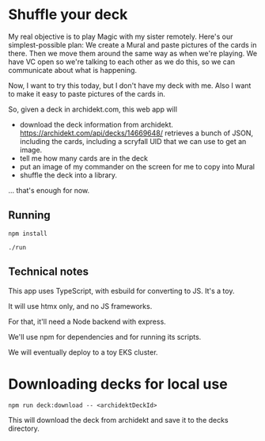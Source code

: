 # Shuffle your deck

My real objective is to play Magic with my sister remotely. Here's our simplest-possible plan:
We create a Mural and paste pictures of the cards in there. Then we move them around the same way as when we're playing.
We have VC open so we're talking to each other as we do this, so we can communicate about what is happening.

Now, I want to try this today, but I don't have my deck with me. Also I want to make it easy to paste pictures of the cards in.

So, given a deck in archidekt.com, this web app will

- download the deck information from archidekt. https://archidekt.com/api/decks/14669648/ retrieves a bunch of JSON, including the cards, including a scryfall UID that we can use to get an image.
- tell me how many cards are in the deck
- put an image of my commander on the screen for me to copy into Mural
- shuffle the deck into a library.

... that's enough for now.

## Running

`npm install`

`./run`

## Technical notes

This app uses TypeScript, with esbuild for converting to JS. It's a toy.

It will use htmx only, and no JS frameworks.

For that, it'll need a Node backend with express.

We'll use npm for dependencies and for running its scripts.

We will eventually deploy to a toy EKS cluster.

# Downloading decks for local use

`npm run deck:download -- <archidektDeckId>`

This will download the deck from archidekt and save it to the decks directory.
